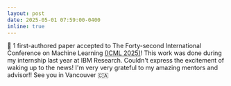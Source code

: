 ```yaml
---
layout: post
date: 2025-05-01 07:59:00-0400
inline: true
---
```


:tada: 1 first-authored paper accepted to The Forty-second International Conference on Machine Learning [(ICML 2025)](https://icml.cc/Conferences/2025)! This work was done during my internship last year at IBM Research. Couldn't express the excitement of waking up to the news! I'm very very grateful to my amazing mentors and advisor!! See you in Vancouver 🇨🇦